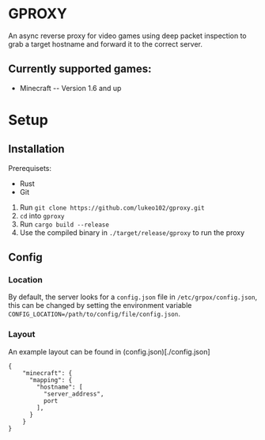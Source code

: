 # GPROXY
An async reverse proxy for video games using deep packet inspection to grab a target hostname and forward it to the correct server.

## Currently supported games:
 - Minecraft -- Version 1.6 and up

# Setup 
## Installation
Prerequisets:
- Rust
- Git

1. Run `git clone https://github.com/lukeo102/gproxy.git`
2. `cd` into `gproxy`
3. Run `cargo build --release`
4. Use the compiled binary in `./target/release/gproxy` to run the proxy

## Config
### Location
By default, the server looks for a `config.json` file in `/etc/grpox/config.json`, this can be changed by setting the environment variable `CONFIG_LOCATION=/path/to/config/file/config.json`.

### Layout
An example layout can be found in (config.json)[./config.json]
```
{
    "minecraft": {
      "mapping": {
        "hostname": [
          "server_address",
          port
        ],
      }
    }
}
```

